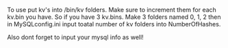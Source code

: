 To use put kv's into /bin/kv folders. Make sure to increment them for each kv.bin you have. So if you have 3
kv.bins. Make 3 folders named 0, 1, 2 then in MySQLconfig.ini input toatal number of kv folders into NumberOfHashes. 


Also dont forget to input your mysql info as well!
